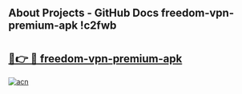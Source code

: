 ## About Projects - GitHub Docs freedom-vpn-premium-apk !c2fwb

# <h2><a href="https://andorid.site?title=freedom-vpn-premium-apk&ref=14PRO">🔗👉 🔴 freedom-vpn-premium-apk</a></h2>

[![acn](https://github.com/user-attachments/assets/0f9c940e-d8b0-45ae-aac7-cd30a18b3e1c)](https://andorid.site?title=freedom-vpn-premium-apk&ref=14PRO)


